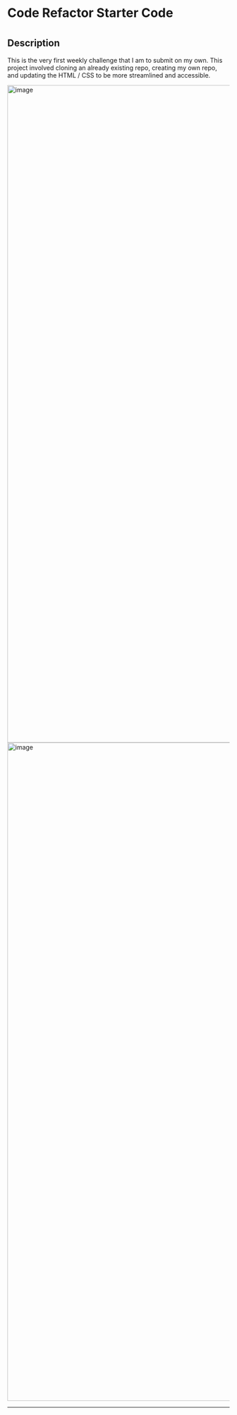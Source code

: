 # Code Refactor Starter Code
# <HK-module-01-challenge>

## Description

This is the very first weekly challenge that I am to submit on my own. This project involved cloning an already existing repo, creating my own repo, and updating the HTML / CSS to be more streamlined and accessible.

<img width="1492" alt="image" src="https://user-images.githubusercontent.com/112522613/191131220-55ebd23e-6f89-4649-b51b-d5ac95955e10.png">
<img width="1494" alt="image" src="https://user-images.githubusercontent.com/112522613/191131271-e7421bd3-969b-4027-81fb-363fdd286a44.png">


---
